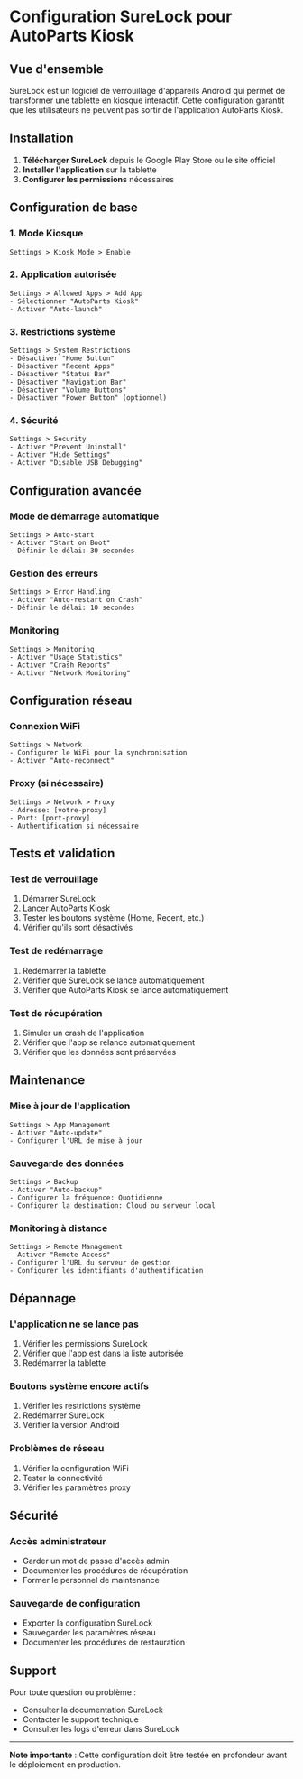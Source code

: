 # Configuration SureLock pour AutoParts Kiosk

## Vue d'ensemble

SureLock est un logiciel de verrouillage d'appareils Android qui permet de transformer une tablette en kiosque interactif. Cette configuration garantit que les utilisateurs ne peuvent pas sortir de l'application AutoParts Kiosk.

## Installation

1. **Télécharger SureLock** depuis le Google Play Store ou le site officiel
2. **Installer l'application** sur la tablette
3. **Configurer les permissions** nécessaires

## Configuration de base

### 1. Mode Kiosque
```
Settings > Kiosk Mode > Enable
```

### 2. Application autorisée
```
Settings > Allowed Apps > Add App
- Sélectionner "AutoParts Kiosk"
- Activer "Auto-launch"
```

### 3. Restrictions système
```
Settings > System Restrictions
- Désactiver "Home Button"
- Désactiver "Recent Apps"
- Désactiver "Status Bar"
- Désactiver "Navigation Bar"
- Désactiver "Volume Buttons"
- Désactiver "Power Button" (optionnel)
```

### 4. Sécurité
```
Settings > Security
- Activer "Prevent Uninstall"
- Activer "Hide Settings"
- Activer "Disable USB Debugging"
```

## Configuration avancée

### Mode de démarrage automatique
```
Settings > Auto-start
- Activer "Start on Boot"
- Définir le délai: 30 secondes
```

### Gestion des erreurs
```
Settings > Error Handling
- Activer "Auto-restart on Crash"
- Définir le délai: 10 secondes
```

### Monitoring
```
Settings > Monitoring
- Activer "Usage Statistics"
- Activer "Crash Reports"
- Activer "Network Monitoring"
```

## Configuration réseau

### Connexion WiFi
```
Settings > Network
- Configurer le WiFi pour la synchronisation
- Activer "Auto-reconnect"
```

### Proxy (si nécessaire)
```
Settings > Network > Proxy
- Adresse: [votre-proxy]
- Port: [port-proxy]
- Authentification si nécessaire
```

## Tests et validation

### Test de verrouillage
1. Démarrer SureLock
2. Lancer AutoParts Kiosk
3. Tester les boutons système (Home, Recent, etc.)
4. Vérifier qu'ils sont désactivés

### Test de redémarrage
1. Redémarrer la tablette
2. Vérifier que SureLock se lance automatiquement
3. Vérifier que AutoParts Kiosk se lance automatiquement

### Test de récupération
1. Simuler un crash de l'application
2. Vérifier que l'app se relance automatiquement
3. Vérifier que les données sont préservées

## Maintenance

### Mise à jour de l'application
```
Settings > App Management
- Activer "Auto-update"
- Configurer l'URL de mise à jour
```

### Sauvegarde des données
```
Settings > Backup
- Activer "Auto-backup"
- Configurer la fréquence: Quotidienne
- Configurer la destination: Cloud ou serveur local
```

### Monitoring à distance
```
Settings > Remote Management
- Activer "Remote Access"
- Configurer l'URL du serveur de gestion
- Configurer les identifiants d'authentification
```

## Dépannage

### L'application ne se lance pas
1. Vérifier les permissions SureLock
2. Vérifier que l'app est dans la liste autorisée
3. Redémarrer la tablette

### Boutons système encore actifs
1. Vérifier les restrictions système
2. Redémarrer SureLock
3. Vérifier la version Android

### Problèmes de réseau
1. Vérifier la configuration WiFi
2. Tester la connectivité
3. Vérifier les paramètres proxy

## Sécurité

### Accès administrateur
- Garder un mot de passe d'accès admin
- Documenter les procédures de récupération
- Former le personnel de maintenance

### Sauvegarde de configuration
- Exporter la configuration SureLock
- Sauvegarder les paramètres réseau
- Documenter les procédures de restauration

## Support

Pour toute question ou problème :
- Consulter la documentation SureLock
- Contacter le support technique
- Consulter les logs d'erreur dans SureLock

---

**Note importante** : Cette configuration doit être testée en profondeur avant le déploiement en production. 